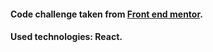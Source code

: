 #### Code challenge taken from [Front end mentor](https://www.frontendmentor.io/).
#### Used technologies: React.
